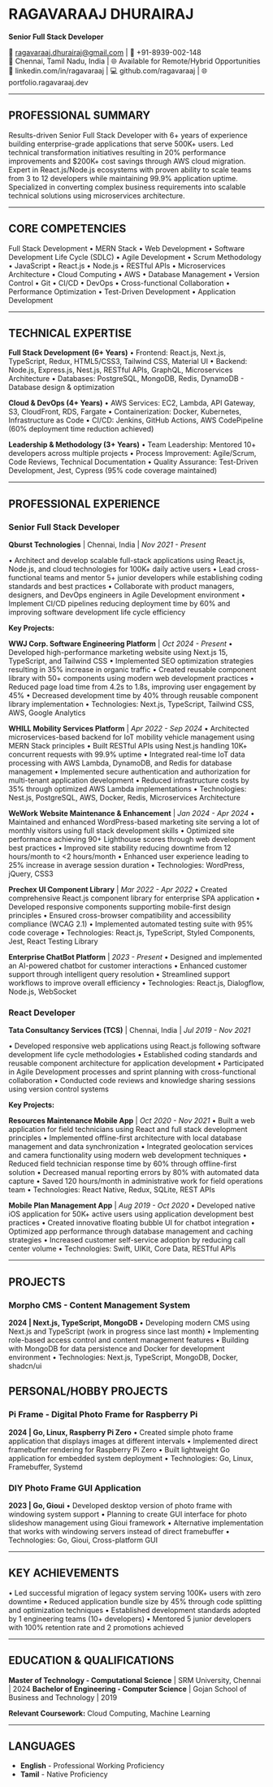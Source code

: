 # RAGAVARAAJ DHURAIRAJ

**Senior Full Stack Developer**

📧 ragavaraaj.dhurairaj@gmail.com | 📱 +91-8939-002-148  
📍 Chennai, Tamil Nadu, India | 🌐 Available for Remote/Hybrid Opportunities  
🔗 linkedin.com/in/ragavaraaj | 💻 github.com/ragavaraaj | 🌐 portfolio.ragavaraaj.dev

---

## PROFESSIONAL SUMMARY

Results-driven Senior Full Stack Developer with 6+ years of experience building enterprise-grade applications that serve 500K+ users. Led technical transformation initiatives resulting in 20% performance improvements and $200K+ cost savings through AWS cloud migration. Expert in React.js/Node.js ecosystems with proven ability to scale teams from 3 to 12 developers while maintaining 99.9% application uptime. Specialized in converting complex business requirements into scalable technical solutions using microservices architecture.

---

## CORE COMPETENCIES

Full Stack Development • MERN Stack • Web Development • Software Development Life Cycle (SDLC) • Agile Development • Scrum Methodology • JavaScript • React.js • Node.js • RESTful APIs • Microservices Architecture • Cloud Computing • AWS • Database Management • Version Control • Git • CI/CD • DevOps • Cross-functional Collaboration • Performance Optimization • Test-Driven Development • Application Development

---

## TECHNICAL EXPERTISE

**Full Stack Development (6+ Years)**
• Frontend: React.js, Next.js, TypeScript, Redux, HTML5/CSS3, Tailwind CSS, Material UI
• Backend: Node.js, Express.js, Nest.js, RESTful APIs, GraphQL, Microservices Architecture
• Databases: PostgreSQL, MongoDB, Redis, DynamoDB - Database design & optimization

**Cloud & DevOps (4+ Years)**
• AWS Services: EC2, Lambda, API Gateway, S3, CloudFront, RDS, Fargate
• Containerization: Docker, Kubernetes, Infrastructure as Code
• CI/CD: Jenkins, GitHub Actions, AWS CodePipeline (60% deployment time reduction achieved)

**Leadership & Methodology (3+ Years)**
• Team Leadership: Mentored 10+ developers across multiple projects
• Process Improvement: Agile/Scrum, Code Reviews, Technical Documentation
• Quality Assurance: Test-Driven Development, Jest, Cypress (95% code coverage maintained)

---

## PROFESSIONAL EXPERIENCE

### Senior Full Stack Developer
**Qburst Technologies** | Chennai, India | _Nov 2021 - Present_

• Architect and develop scalable full-stack applications using React.js, Node.js, and cloud technologies for 100K+ daily active users
• Lead cross-functional teams and mentor 5+ junior developers while establishing coding standards and best practices
• Collaborate with product managers, designers, and DevOps engineers in Agile Development environment
• Implement CI/CD pipelines reducing deployment time by 60% and improving software development life cycle efficiency

**Key Projects:**

**WWJ Corp. Software Engineering Platform** | _Oct 2024 - Present_
• Developed high-performance marketing website using Next.js 15, TypeScript, and Tailwind CSS
• Implemented SEO optimization strategies resulting in 35% increase in organic traffic
• Created reusable component library with 50+ components using modern web development practices
• Reduced page load time from 4.2s to 1.8s, improving user engagement by 45%
• Decreased development time by 40% through reusable component library implementation
• Technologies: Next.js, TypeScript, Tailwind CSS, AWS, Google Analytics

**WHILL Mobility Services Platform** | _Apr 2022 - Sep 2024_
• Architected microservices-based backend for IoT mobility vehicle management using MERN Stack principles
• Built RESTful APIs using Nest.js handling 10K+ concurrent requests with 99.9% uptime
• Integrated real-time IoT data processing with AWS Lambda, DynamoDB, and Redis for database management
• Implemented secure authentication and authorization for multi-tenant application development
• Reduced infrastructure costs by 35% through optimized AWS Lambda implementations
• Technologies: Nest.js, PostgreSQL, AWS, Docker, Redis, Microservices Architecture

**WeWork Website Maintenance & Enhancement** | _Jan 2024 - Apr 2024_
• Maintained and enhanced WordPress-based marketing site serving a lot of monthly visitors using full stack development skills
• Optimized site performance achieving 90+ Lighthouse scores through web development best practices
• Improved site stability reducing downtime from 12 hours/month to <2 hours/month
• Enhanced user experience leading to 25% increase in average session duration
• Technologies: WordPress, jQuery, CSS3

**Prechex UI Component Library** | _Mar 2022 - Apr 2022_
• Created comprehensive React.js component library for enterprise SPA application
• Developed responsive components supporting mobile-first design principles
• Ensured cross-browser compatibility and accessibility compliance (WCAG 2.1)
• Implemented automated testing suite with 95% code coverage
• Technologies: React.js, TypeScript, Styled Components, Jest, React Testing Library

**Enterprise ChatBot Platform** | _2023 - Present_
• Designed and implemented an AI-powered chatbot for customer interactions
• Enhanced customer support through intelligent query resolution
• Streamlined support workflows to improve overall efficiency
• Technologies: React.js, Dialogflow, Node.js, WebSocket

### React Developer
**Tata Consultancy Services (TCS)** | Chennai, India | _Jul 2019 - Nov 2021_

• Developed responsive web applications using React.js following software development life cycle methodologies
• Established coding standards and reusable component architecture for application development
• Participated in Agile Development processes and sprint planning with cross-functional collaboration
• Conducted code reviews and knowledge sharing sessions using version control systems

**Key Projects:**

**Resources Maintenance Mobile App** | _Oct 2020 - Nov 2021_
• Built a web application for field technicians using React and full stack development principles
• Implemented offline-first architecture with local database management and data synchronization
• Integrated geolocation services and camera functionality using modern web development techniques
• Reduced field technician response time by 60% through offline-first solution
• Decreased manual reporting errors by 80% with automated data capture
• Saved 120 hours/month in administrative work for field operations team
• Technologies: React Native, Redux, SQLite, REST APIs

**Mobile Plan Management App** | _Aug 2019 - Oct 2020_
• Developed native iOS application for 50K+ active users using application development best practices
• Created innovative floating bubble UI for chatbot integration
• Optimized app performance through database management and caching strategies
• Increased customer self-service adoption by reducing call center volume
• Technologies: Swift, UIKit, Core Data, RESTful APIs

---

## PROJECTS

### Morpho CMS - Content Management System  
**2024 | Next.js, TypeScript, MongoDB**
• Developing modern CMS using Next.js and TypeScript (work in progress since last month)
• Implementing role-based access control and content management features
• Building with MongoDB for data persistence and Docker for development environment
• Technologies: Next.js, TypeScript, MongoDB, Docker, shadcn/ui

## PERSONAL/HOBBY PROJECTS

### Pi Frame - Digital Photo Frame for Raspberry Pi
**2024 | Go, Linux, Raspberry Pi Zero**
• Created simple photo frame application that displays images at different intervals
• Implemented direct framebuffer rendering for Raspberry Pi Zero
• Built lightweight Go application for embedded system deployment
• Technologies: Go, Linux, Framebuffer, Systemd

### DIY Photo Frame GUI Application
**2023 | Go, Gioui**
• Developed desktop version of photo frame with windowing system support
• Planning to create GUI interface for photo slideshow management using Gioui framework
• Alternative implementation that works with windowing servers instead of direct framebuffer
• Technologies: Go, Gioui, Cross-platform GUI

---

## KEY ACHIEVEMENTS

• Led successful migration of legacy system serving 100K+ users with zero downtime
• Reduced application bundle size by 45% through code splitting and optimization techniques
• Established development standards adopted by 1 engineering teams (10+ developers)
• Mentored 5 junior developers with 100% retention rate and 2 promotions achieved

---

## EDUCATION & QUALIFICATIONS

**Master of Technology - Computational Science** | SRM University, Chennai | 2024
**Bachelor of Engineering - Computer Science** | Gojan School of Business and Technology | 2019

**Relevant Coursework:** Cloud Computing, Machine Learning

---

## LANGUAGES

- **English** - Professional Working Proficiency
- **Tamil** - Native Proficiency
